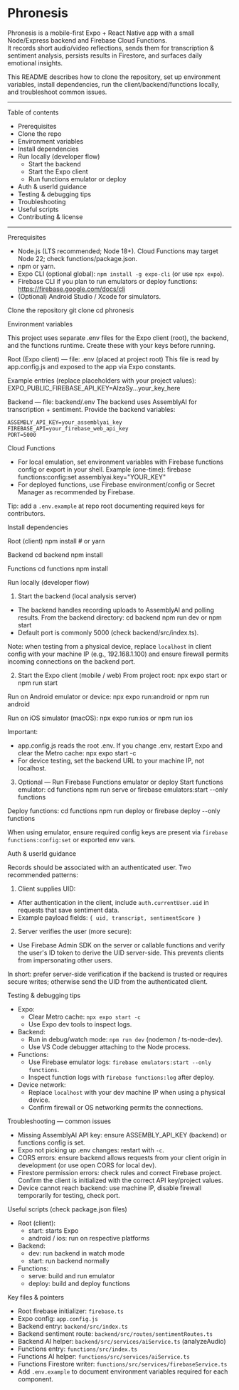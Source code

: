 # Phronesis

Phronesis is a mobile-first Expo + React Native app with a small Node/Express backend and Firebase Cloud Functions.  
It records short audio/video reflections, sends them for transcription & sentiment analysis, persists results in Firestore, and surfaces daily emotional insights.

This README describes how to clone the repository, set up environment variables, install dependencies, run the client/backend/functions locally, and troubleshoot common issues.

---

Table of contents
- Prerequisites
- Clone the repo
- Environment variables
- Install dependencies
- Run locally (developer flow)
  - Start the backend
  - Start the Expo client
  - Run functions emulator or deploy
- Auth & userId guidance
- Testing & debugging tips
- Troubleshooting
- Useful scripts
- Contributing & license

---

Prerequisites
- Node.js (LTS recommended; Node 18+). Cloud Functions may target Node 22; check functions/package.json.
- npm or yarn.
- Expo CLI (optional global): `npm install -g expo-cli` (or use `npx expo`).
- Firebase CLI if you plan to run emulators or deploy functions: https://firebase.google.com/docs/cli
- (Optional) Android Studio / Xcode for simulators.

Clone the repository
    git clone <your-repo-url>
    cd phronesis

Environment variables

This project uses separate .env files for the Expo client (root), the backend, and the functions runtime. Create these with your keys before running.

Root (Expo client) — file: .env (placed at project root)
This file is read by app.config.js and exposed to the app via Expo constants.

Example entries (replace placeholders with your project values):
    EXPO_PUBLIC_FIREBASE_API_KEY=AIzaSy...your_key_here

Backend — file: backend/.env
The backend uses AssemblyAI for transcription + sentiment. Provide the backend variables:

    ASSEMBLY_API_KEY=your_assemblyai_key
    FIREBASE_API=your_firebase_web_api_key
    PORT=5000

Cloud Functions
- For local emulation, set environment variables with Firebase functions config or export in your shell.
  Example (one-time):
    firebase functions:config:set assemblyai.key="YOUR_KEY"
- For deployed functions, use Firebase environment/config or Secret Manager as recommended by Firebase.

Tip: add a `.env.example` at repo root documenting required keys for contributors.

Install dependencies

Root (client)
    npm install
    # or
    yarn

Backend
    cd backend
    npm install

Functions
    cd functions
    npm install

Run locally (developer flow)

1) Start the backend (local analysis server)
- The backend handles recording uploads to AssemblyAI and polling results. From the backend directory:
    cd backend
    npm run dev
  or
    npm start
- Default port is commonly 5000 (check backend/src/index.ts).

Note: when testing from a physical device, replace `localhost` in client config with your machine IP (e.g., 192.168.1.100) and ensure firewall permits incoming connections on the backend port.

2) Start the Expo client (mobile / web)
From project root:
    npx expo start
or
    npm run start

Run on Android emulator or device:
    npx expo run:android
or
    npm run android

Run on iOS simulator (macOS):
    npx expo run:ios
or
    npm run ios

Important:
- app.config.js reads the root .env. If you change .env, restart Expo and clear the Metro cache:
    npx expo start -c
- For device testing, set the backend URL to your machine IP, not localhost.

3) Optional — Run Firebase Functions emulator or deploy
Start functions emulator:
    cd functions
    npm run serve
or
    firebase emulators:start --only functions

Deploy functions:
    cd functions
    npm run deploy
or
    firebase deploy --only functions

When using emulator, ensure required config keys are present via `firebase functions:config:set` or exported env vars.

Auth & userId guidance

Records should be associated with an authenticated user. Two recommended patterns:

1) Client supplies UID:
- After authentication in the client, include `auth.currentUser.uid` in requests that save sentiment data.
- Example payload fields: `{ uid, transcript, sentimentScore }`

2) Server verifies the user (more secure):
- Use Firebase Admin SDK on the server or callable functions and verify the user's ID token to derive the UID server-side. This prevents clients from impersonating other users.

In short: prefer server-side verification if the backend is trusted or requires secure writes; otherwise send the UID from the authenticated client.

Testing & debugging tips
- Expo:
  - Clear Metro cache: `npx expo start -c`
  - Use Expo dev tools to inspect logs.
- Backend:
  - Run in debug/watch mode: `npm run dev` (nodemon / ts-node-dev).
  - Use VS Code debugger attaching to the Node process.
- Functions:
  - Use Firebase emulator logs: `firebase emulators:start --only functions`.
  - Inspect function logs with `firebase functions:log` after deploy.
- Device network:
  - Replace `localhost` with your dev machine IP when using a physical device.
  - Confirm firewall or OS networking permits the connections.

Troubleshooting — common issues
- Missing AssemblyAI API key: ensure ASSEMBLY_API_KEY (backend) or functions config is set.
- Expo not picking up .env changes: restart with `-c`.
- CORS errors: ensure backend allows requests from your client origin in development (or use open CORS for local dev).
- Firestore permission errors: check rules and correct Firebase project. Confirm the client is initialized with the correct API key/project values.
- Device cannot reach backend: use machine IP, disable firewall temporarily for testing, check port.

Useful scripts (check package.json files)
- Root (client):
  - start: starts Expo
  - android / ios: run on respective platforms
- Backend:
  - dev: run backend in watch mode
  - start: run backend normally
- Functions:
  - serve: build and run emulator
  - deploy: build and deploy functions

Key files & pointers
- Root firebase initializer: `firebase.ts`
- Expo config: `app.config.js`
- Backend entry: `backend/src/index.ts`
- Backend sentiment route: `backend/src/routes/sentimentRoutes.ts`
- Backend AI helper: `backend/src/services/aiService.ts` (analyzeAudio)
- Functions entry: `functions/src/index.ts`
- Functions AI helper: `functions/src/services/aiService.ts`
- Functions Firestore writer: `functions/src/services/firebaseService.ts`
- Add `.env.example` to document environment variables required for each component.